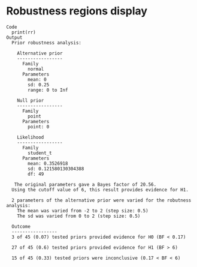 # Robustness regions display

    Code
      print(rr)
    Output
      Prior robustness analysis:
      
        Alternative prior
        -----------------
          Family
            normal
          Parameters
            mean: 0
            sd: 0.25
            range: 0 to Inf
      
        Null prior
        -----------------
          Family
            point
          Parameters
            point: 0
      
        Likelihood
        -----------------
          Family
            student_t
          Parameters
            mean: 0.3526918
            sd: 0.121580130304388
            df: 49
      
       The original parameters gave a Bayes factor of 20.56.
      Using the cutoff value of 6, this result provides evidence for H1.
      
      2 parameters of the alternative prior were varied for the robutness analysis:
        The mean was varied from -2 to 2 (step size: 0.5)
        The sd was varied from 0 to 2 (step size: 0.5)
      
      Outcome
      -----------------
      3 of 45 (0.07) tested priors provided evidence for H0 (BF < 0.17)
      
      27 of 45 (0.6) tested priors provided evidence for H1 (BF > 6)
      
      15 of 45 (0.33) tested priors were inconclusive (0.17 < BF < 6)
      
       

